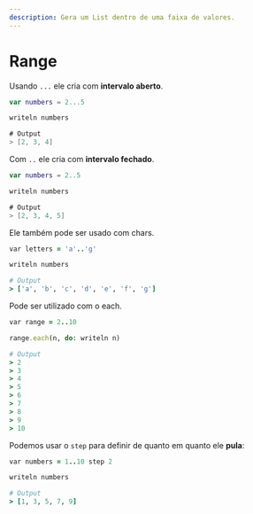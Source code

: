 ```yaml
---
description: Gera um List dentro de uma faixa de valores.
---
```


# Range

Usando `...` ele cria com **intervalo aberto**.

```kotlin
var numbers = 2...5

writeln numbers

# Output
> [2, 3, 4]
```

Com `..` ele cria com **intervalo fechado**.

```kotlin
var numbers = 2..5

writeln numbers

# Output
> [2, 3, 4, 5]
```

Ele também pode ser usado com chars.

```ruby
var letters = 'a'..'g'

writeln numbers

# Output
> ['a', 'b', 'c', 'd', 'e', 'f', 'g']
```

Pode ser utilizado com o each.

```ruby
var range = 2..10

range.each(n, do: writeln n)

# Output
> 2
> 3
> 4
> 5
> 6
> 7
> 8
> 9
> 10
```

Podemos usar o `step` para definir de quanto em quanto ele **pula**:

```ruby
var numbers = 1..10 step 2

writeln numbers

# Output
> [1, 3, 5, 7, 9]
```
